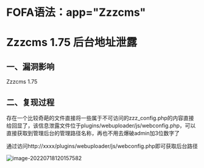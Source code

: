 # FOFA语法：app="Zzzcms"



# **Zzzcms 1.75** **后台地址泄露**

## **一、漏洞影响**

Zzzcms 1.75

## **二、复现过程**

存在一个比较奇葩的文件直接将一些属于不可访问的zzz_config.php的内容直接给回显了，该信息泄露文件位于plugins/webuploader/js/webconfig.php，可以直接获取到管理后台的管理路径名称，再也不用去爆破admin加3位数字了

通过访问http://xxxx/plugins/webuploader/js/webconfig.php即可获取后台路径

![image-20220718120157582](C:\Users\16337\AppData\Roaming\Typora\typora-user-images\image-20220718120157582.png)


